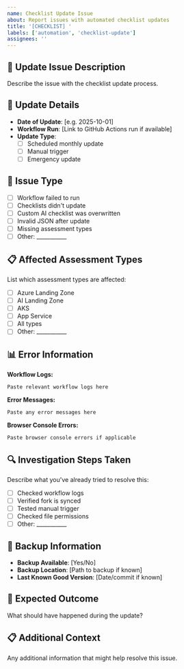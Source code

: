 ```yaml
---
name: Checklist Update Issue
about: Report issues with automated checklist updates
title: '[CHECKLIST] '
labels: ['automation', 'checklist-update']
assignees: ''
---
```


## 🔄 Update Issue Description
Describe the issue with the checklist update process.

## 📅 Update Details
- **Date of Update**: [e.g. 2025-10-01]
- **Workflow Run**: [Link to GitHub Actions run if available]
- **Update Type**: 
  - [ ] Scheduled monthly update
  - [ ] Manual trigger
  - [ ] Emergency update

## 🚨 Issue Type
- [ ] Workflow failed to run
- [ ] Checklists didn't update
- [ ] Custom AI checklist was overwritten
- [ ] Invalid JSON after update
- [ ] Missing assessment types
- [ ] Other: ___________

## 📋 Affected Assessment Types
List which assessment types are affected:
- [ ] Azure Landing Zone
- [ ] AI Landing Zone
- [ ] AKS
- [ ] App Service
- [ ] All types
- [ ] Other: ___________

## 📊 Error Information
**Workflow Logs:**
```
Paste relevant workflow logs here
```

**Error Messages:**
```
Paste any error messages here
```

**Browser Console Errors:**
```
Paste browser console errors if applicable
```

## 🔍 Investigation Steps Taken
Describe what you've already tried to resolve this:
- [ ] Checked workflow logs
- [ ] Verified fork is synced
- [ ] Tested manual trigger
- [ ] Checked file permissions
- [ ] Other: ___________

## 💾 Backup Information
- **Backup Available**: [Yes/No]
- **Backup Location**: [Path to backup if known]
- **Last Known Good Version**: [Date/commit if known]

## 🎯 Expected Outcome
What should have happened during the update?

## 📋 Additional Context
Any additional information that might help resolve this issue.